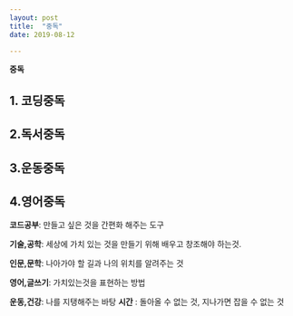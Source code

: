 ```yaml
---
layout: post
title:  "중독"
date: 2019-08-12

---
```


**중독**

## 1. 코딩중독
## 2.독서중독
## 3.운동중독
## 4.영어중독

**코드공부**: 만들고 싶은 것을 간편화 해주는 도구

**기술,공학**: 세상에 가치 있는 것을 만들기 위해 배우고 창조해야 하는것.

**인문,문학**: 나아가야 할 길과 나의 위치를 알려주는 것

**영어,글쓰기**: 가치있는것을 표현하는 방법

**운동,건강**: 나를 지탱해주는 바탕
**시간** : 돌아올 수 없는 것, 지나가면 잡을 수 없는 것